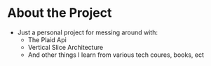 # About the Project
* Just a personal project for messing around with:
   * The Plaid Api
   * Vertical Slice Architecture
   * And other things I learn from various tech coures, books, ect
